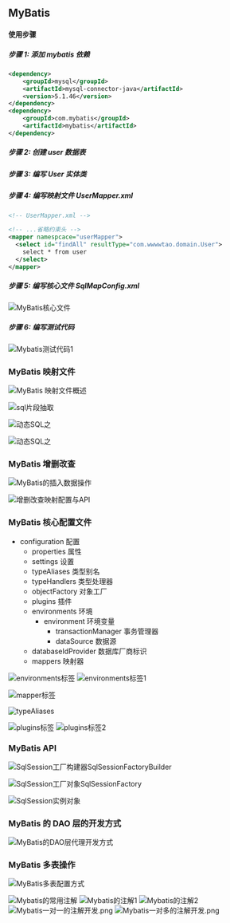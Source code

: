 ## MyBatis

#### 使用步骤

##### 步骤 1: 添加 mybatis 依赖

```xml
<dependency>
    <groupId>mysql</groupId>
    <artifactId>mysql-connector-java</artifactId>
    <version>5.1.46</version>
</dependency>
<dependency>
    <groupId>com.mybatis</groupId>
    <artifactId>mybatis</artifactId>
</dependency>
```

##### 步骤 2: 创建 user 数据表

##### 步骤 3: 编写 User 实体类

##### 步骤 4: 编写映射文件 UserMapper.xml

```xml
<!-- UserMapper.xml -->

<!-- ...省略约束头 -->
<mapper namespcace="userMapper">
  <select id="findAll" resultType="com.wwwwtao.domain.User">
    select * from user
  </select>
</mapper>
```

##### 步骤 5: 编写核心文件 SqlMapConfig.xml

![MyBatis核心文件](./assets/MyBatis%E6%A0%B8%E5%BF%83%E6%96%87%E4%BB%B6.png)

##### 步骤 6: 编写测试代码

![Mybatis测试代码1](./assets/Mybatis%E6%B5%8B%E8%AF%95%E4%BB%A3%E7%A0%811.png)

### MyBatis 映射文件

![MyBatis 映射文件概述](./assets/MyBatis%20%E6%98%A0%E5%B0%84%E6%96%87%E4%BB%B6%E6%A6%82%E8%BF%B0.png)

![sql片段抽取](./assets/sql%E7%89%87%E6%AE%B5%E6%8A%BD%E5%8F%96.png)

![动态SQL之<if>](./assets/动态SQL之if.png)

![动态SQL之<foreach>](./assets/动态SQL之foreach.png)

### MyBatis 增删改查

![MyBatis的插入数据操作](./assets/MyBatis%E7%9A%84%E6%8F%92%E5%85%A5%E6%95%B0%E6%8D%AE%E6%93%8D%E4%BD%9C.png)

![增删改查映射配置与API](./assets/%E5%A2%9E%E5%88%A0%E6%94%B9%E6%9F%A5%E6%98%A0%E5%B0%84%E9%85%8D%E7%BD%AE%E4%B8%8EAPI.png)

### MyBatis 核心配置文件

* configuration 配置
  * properties 属性
  * settings 设置
  * typeAliases 类型别名
  * typeHandlers 类型处理器
  * objectFactory 对象工厂
  * plugins 插件
  * environments 环境
    * environment 环境变量
      * transactionManager 事务管理器
      * dataSource 数据源
  * databaseIdProvider 数据库厂商标识
  * mappers 映射器

![environments标签](./assets/environments%E6%A0%87%E7%AD%BE.png)
![environments标签1](./assets/environments%E6%A0%87%E7%AD%BE1.png)

![mapper标签](./assets/mapper%E6%A0%87%E7%AD%BE.png)

![typeAliases](./assets/typeAliases.png)

![plugins标签](./assets/plugins%E6%A0%87%E7%AD%BE.png)
![plugins标签2](./assets/plugins%E6%A0%87%E7%AD%BE2.png)

### MyBatis API

![SqlSession工厂构建器SqlSessionFactoryBuilder](./assets/SqlSession%E5%B7%A5%E5%8E%82%E6%9E%84%E5%BB%BA%E5%99%A8SqlSessionFactoryBuilder.png)

![SqlSession工厂对象SqlSessionFactory](./assets/SqlSession%E5%B7%A5%E5%8E%82%E5%AF%B9%E8%B1%A1SqlSessionFactory.png)

![SqlSession实例对象](./assets/SqlSession%E5%AE%9E%E4%BE%8B%E5%AF%B9%E8%B1%A1.png)

### MyBatis 的 DAO 层的开发方式

![MyBatis的DAO层代理开发方式](./assets/MyBatis%E7%9A%84DAO%E5%B1%82%E4%BB%A3%E7%90%86%E5%BC%80%E5%8F%91%E6%96%B9%E5%BC%8F.png)

### MyBatis 多表操作

![MyBatis多表配置方式](./assets/Mybatis%20%E5%A4%9A%E8%A1%A8%E9%85%8D%E7%BD%AE%E6%96%B9%E5%BC%8F.png)

![Mybatis的常用注解](./assets/Mybatis%E7%9A%84%E5%B8%B8%E7%94%A8%E6%B3%A8%E8%A7%A3.png)
![Mybatis的注解1](./assets/Mybatis%E6%B3%A8%E8%A7%A31.png)
![Mybatis的注解2](./assets/Mybatis%E6%B3%A8%E8%A7%A32.png)
![Mybatis一对一的注解开发.png](./assets/Mybatis%E4%B8%80%E5%AF%B9%E4%B8%80%E7%9A%84%E6%B3%A8%E8%A7%A3%E5%BC%80%E5%8F%91.png)
![Mybatis一对多的注解开发.png](./assets/Mybatis%E4%B8%80%E5%AF%B9%E5%A4%9A%E7%9A%84%E6%B3%A8%E8%A7%A3%E5%BC%80%E5%8F%91.png)